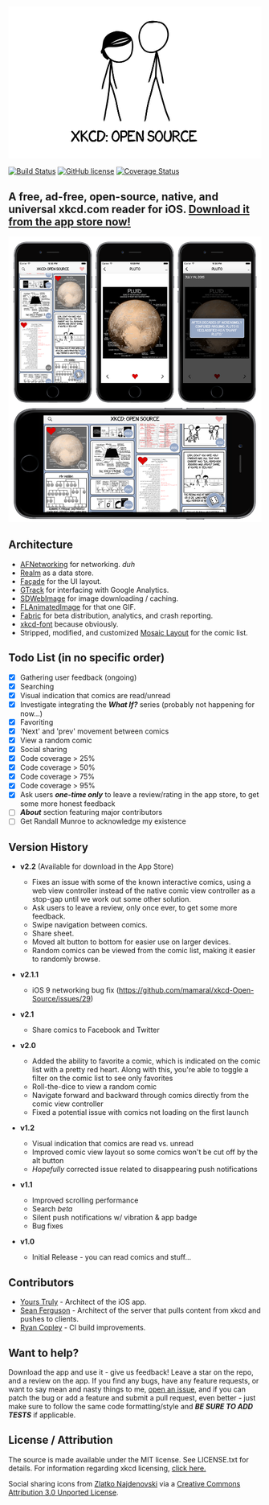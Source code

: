 
![Banner](Screenshots/banner.png)

[![Build Status](https://travis-ci.org/mamaral/xkcd-Open-Source.svg)](https://travis-ci.org/mamaral/xkcd-Open-Source)
[![GitHub license](https://img.shields.io/github/license/mashape/apistatus.svg)]()
[![Coverage Status](https://coveralls.io/repos/mamaral/xkcd-Open-Source/badge.svg?branch=master)](https://coveralls.io/r/mamaral/xkcd-Open-Source?branch=master)

## A free, ad-free, open-source, native, and universal xkcd.com reader for iOS. [Download it from the app store now!](https://itunes.apple.com/us/app/xkcd-open-source/id995811425?mt=8)

![portrait](Screenshots/demo.png)


## Architecture

- [AFNetworking](https://github.com/AFNetworking/AFNetworking) for networking. *duh*
- [Realm](https://github.com/realm/realm-cocoa) as a data store.
- [Façade](https://github.com/mamaral/Facade) for the UI layout.
- [GTrack](https://github.com/gemr/GTrack) for interfacing with Google Analytics.
- [SDWebImage](https://github.com/rs/SDWebImage) for image downloading / caching.
- [FLAnimatedImage](https://github.com/Flipboard/FLAnimatedImage) for that one GIF.
- [Fabric](https://get.fabric.io/) for beta distribution, analytics, and crash reporting.
- [xkcd-font](https://github.com/ipython/xkcd-font) because obviously.
- Stripped, modified, and customized [Mosaic Layout](https://github.com/betzerra/MosaicLayout) for the comic list.

## Todo List (in no specific order)

- [x] Gathering user feedback (ongoing)
- [x] Searching
- [x] Visual indication that comics are read/unread
- [x] Investigate integrating the ***What If?*** series (probably not happening for now...)
- [x] Favoriting
- [x] 'Next' and 'prev' movement between comics
- [x] View a random comic
- [x] Social sharing
- [x] Code coverage > 25%
- [x] Code coverage > 50%
- [x] Code coverage > 75%
- [x] Code coverage > 95%
- [x] Ask users ***one-time only*** to leave a review/rating in the app store, to get some more honest feedback
- [ ] ***About*** section featuring major contributors
- [ ] Get Randall Munroe to acknowledge my existence

## Version History
- **v2.2** (Available for download in the App Store)
   - Fixes an issue with some of the known interactive comics, using a web view controller instead of the native comic view controller as a stop-gap until we work out some other solution.
   - Ask users to leave a review, only once ever, to get some more feedback.
   - Swipe navigation between comics.
   - Share sheet.
   - Moved alt button to bottom for easier use on larger devices.
   - Random comics can be viewed from the comic list, making it easier to randomly browse.

- **v2.1.1**
   - iOS 9 networking bug fix (https://github.com/mamaral/xkcd-Open-Source/issues/29)

- **v2.1**
   - Share comics to Facebook and Twitter

- **v2.0**
   - Added the ability to favorite a comic, which is indicated on the comic list with a pretty red heart. Along with this, you're able to toggle a filter on the comic list to see only favorites
   - Roll-the-dice to view a random comic
   - Navigate forward and backward through comics directly from the comic view controller
   - Fixed a potential issue with comics not loading on the first launch

- **v1.2**
 	- Visual indication that comics are read vs. unread
 	- Improved comic view layout so some comics won't be cut off by the alt button
 	- *Hopefully* corrected issue related to disappearing push notifications

- **v1.1**
	- Improved scrolling performance
	- Search *beta*
	- Silent push notifications w/ vibration & app badge
	- Bug fixes

- **v1.0**
	- Initial Release - you can read comics and stuff...


## Contributors

- [Yours Truly](https://github.com/mamaral) - Architect of the iOS app.
- [Sean Ferguson](https://github.com/fergusean) - Architect of the server that pulls content from xkcd and pushes to clients.
- [Ryan Copley](https://github.com/RyanCopley) - CI build improvements.

## Want to help?

Download the app and use it - give us feedback! Leave a star on the repo, and a review on the app. If you find any bugs, have any feature requests, or want to say mean and nasty things to me, [open an issue](https://github.com/mamaral/xkcd-Open-Source/issues/new), and if you can patch the bug or add a feature and submit a pull request, even better - just make sure to follow the same code formatting/style and ***BE SURE TO ADD TESTS*** if applicable.


## License / Attribution

The source is made available under the MIT license. See LICENSE.txt for details. For information regarding xkcd licensing, [click here.](http://xkcd.com/license.html)

Social sharing icons from [Zlatko Najdenovski](https://www.iconfinder.com/zlaten) via a [Creative Commons Attribution 3.0 Unported License](http://creativecommons.org/licenses/by/3.0/).

